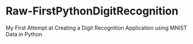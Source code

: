 # Raw-FirstPythonDigitRecognition
My First Attempt at Creating a Digit Recognition Application using MNIST Data in Python

